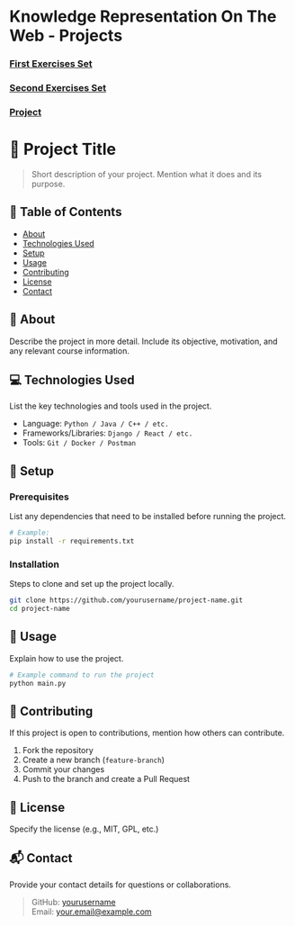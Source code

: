 # Knowledge Representation On The Web - Projects

### [First Exercises Set](https://github.com/alex-xiarchos/ceid-krweb/blob/main/KRWEB_1059619_ASK_1_doc.pdf)

### [Second Exercises Set](https://github.com/alex-xiarchos/ceid-krweb/blob/main/KRWEB_1059619_ASK_2.pdf)

### [Project](https://github.com/alex-xiarchos/ceid-krweb/blob/main/KRWEB_PROJECT_report.pdf)

# 📌 Project Title

> Short description of your project. Mention what it does and its purpose.

## 📖 Table of Contents
- [About](#about)
- [Technologies Used](#technologies-used)
- [Setup](#setup)
- [Usage](#usage)
- [Contributing](#contributing)
- [License](#license)
- [Contact](#contact)

## 📜 About
Describe the project in more detail. Include its objective, motivation, and any relevant course information.

## 💻 Technologies Used
List the key technologies and tools used in the project.

- Language: `Python / Java / C++ / etc.`
- Frameworks/Libraries: `Django / React / etc.`
- Tools: `Git / Docker / Postman`

## 🚀 Setup
### Prerequisites
List any dependencies that need to be installed before running the project.

```bash
# Example:
pip install -r requirements.txt
```

### Installation
Steps to clone and set up the project locally.

```bash
git clone https://github.com/yourusername/project-name.git
cd project-name
```

## 🔧 Usage
Explain how to use the project.

```bash
# Example command to run the project
python main.py
```

## 🤝 Contributing
If this project is open to contributions, mention how others can contribute.

1. Fork the repository
2. Create a new branch (`feature-branch`)
3. Commit your changes
4. Push to the branch and create a Pull Request

## 📜 License
Specify the license (e.g., MIT, GPL, etc.)

## 📬 Contact
Provide your contact details for questions or collaborations.

> GitHub: [yourusername](https://github.com/yourusername)  
> Email: your.email@example.com
